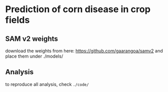 # Prediction of corn disease in crop fields

## SAM v2 weights
download the weights from here: https://github.com/gaarangoa/samv2 and place them under ./models/

## Analysis
to reproduce all analysis, check ```./code/```
